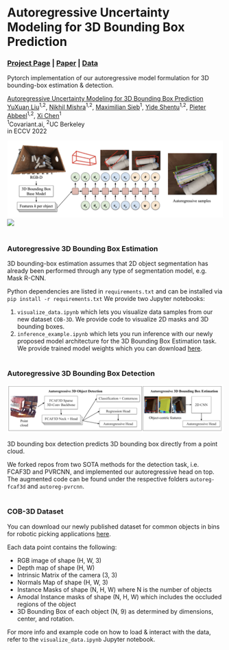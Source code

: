 # Autoregressive Uncertainty Modeling for 3D Bounding Box Prediction
### [Project Page](https://sites.google.com/view/autoreg-bbox) | [Paper]() | [Data](https://drive.google.com/drive/u/1/folders/1dIH3SjsrWbSMvXIfrwcocQbM_73Io0vC)

Pytorch implementation of our autoregressive model formulation for 3D bounding-box estimation & detection. 


[Autoregressive Uncertainty Modeling for 3D Bounding Box Prediction](https://sites.google.com/view/autoreg-bbox)  
 [YuXuan Liu](https://yuxuanliu.com/)<sup>1,2</sup>,
 [Nikhil Mishra](https://nikhilmishra000.github.io/)<sup>1,2</sup>,
 [Maximilian Sieb](https://msieb1.github.io/)<sup>1</sup>,
 [Yide Shentu]()<sup>1,2</sup>,
 [Pieter Abbeel](https://people.eecs.berkeley.edu/~pabbeel/)<sup>1,2</sup>,
 [Xi Chen](https://peterchen.us/)<sup>1</sup> <br>
 <sup>1</sup>Covariant.ai, <sup>2</sup>UC Berkeley \
in ECCV 2022 

<img src='imgs/model-estimation.png'/>
<img src='imgs/bbox3d-animation.gif' height=200/>      
<br/><br/>

### Autoregressive 3D Bounding Box Estimation
3D bounding-box estimation assumes that 2D object segmentation has already been performed through any type of segmentation model, e.g. Mask R-CNN.

Python dependencies are listed in `requirements.txt` and can be installed via `pip install -r requirements.txt`
We provide two Jupyter notebooks:
1. `visualize_data.ipynb` which lets you visualize data samples from our new dataset `COB-3D`. We provide code to visualize 2D masks and 3D bounding boxes.
2. `inference_example.ipynb` which lets you run inference with our newly proposed model architecture for the 3D Bounding Box Estimation task. We provide trained model weights which you can download [here](https://drive.google.com/drive/u/1/folders/1dIH3SjsrWbSMvXIfrwcocQbM_73Io0vC).
<br/><br/>

### Autoregressive 3D Bounding Box Detection
<img src='imgs/model-detection.png'/>

3D bounding box detection predicts 3D bounding box directly from a point cloud.

We forked repos from two SOTA methods for the detection task, i.e. FCAF3D and PVRCNN, and implemented our autoregressive head on top. The augmented code can be found under the respective folders `autoreg-fcaf3d` and `autoreg-pvrcnn`.
<br/><br/>
### COB-3D Dataset
You can download our newly published dataset for common objects in bins for robotic picking applications [here](https://drive.google.com/drive/u/1/folders/1dIH3SjsrWbSMvXIfrwcocQbM_73Io0vC).

Each data point contains the following:

- RGB image of shape (H, W, 3)
- Depth map of shape (H, W)
- Intrinsic Matrix of the camera (3, 3)
- Normals Map of shape (H, W, 3)
- Instance Masks of shape (N, H, W) where N is the number of objects
- Amodal Instance masks of shape (N, H, W) which includes the occluded regions of the object
- 3D Bounding Box of each object (N, 9) as determined by dimensions, center, and rotation.

For more info and example code on how to load & interact with the data, refer to the `visualize_data.ipynb` Jupyter notebook.